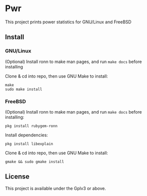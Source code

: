 # Pwr
This project prints power statistics for GNU/Linux and FreeBSD

## Install
### GNU/Linux
(Optional) Install ronn to make man pages, and run `make docs` before installing

Clone & cd into repo, then use GNU Make to install:
```
make 
sudo make install
```

### FreeBSD
(Optional) Install ronn to make man pages, and run `make docs` before installing:
```
pkg install rubygem-ronn
```

Install dependencies:
```
pkg install libexplain
```

Clone & cd into repo, then use GNU Make to install:
```
gmake && sudo gmake install
```

## License
This project is available under the Gplv3 or above.
